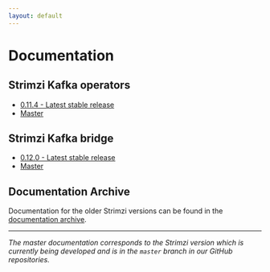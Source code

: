 ```yaml
---
layout: default
---
```


# Documentation

## Strimzi Kafka operators

* [0.11.4 - Latest stable release](/docs/latest/)
* [Master](/docs/master/)

## Strimzi Kafka bridge

* [0.12.0 - Latest stable release](/docs/latest/)
* [Master](/docs/bridge/master/)

## Documentation Archive

Documentation for the older Strimzi versions can be found in the [documentation archive](/documentation/archive).

-----

_The master documentation corresponds to the Strimzi version which is currently being developed and is in the `master` branch in our GitHub repositories._